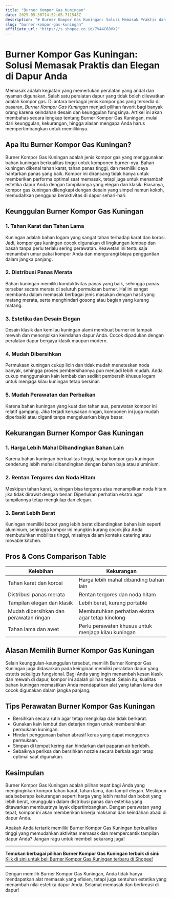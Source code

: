 ```yaml
---
title: "Burner Kompor Gas Kuningan"
date: 2025-05-30T14:52:05.711548Z
description: "# Burner Kompor Gas Kuningan: Solusi Memasak Praktis dan Elegan di Dapur Anda..."
slug: "burner-kompor-gas-kuningan"
affiliate_url: "https://s.shopee.co.id/7V44C68VX2"
---
```

# Burner Kompor Gas Kuningan: Solusi Memasak Praktis dan Elegan di Dapur Anda

Memasak adalah kegiatan yang memerlukan peralatan yang andal dan nyaman digunakan. Salah satu peralatan dapur yang tidak boleh dilewatkan adalah kompor gas. Di antara berbagai jenis kompor gas yang tersedia di pasaran, *Burner Kompor Gas Kuningan* menjadi pilihan favorit bagi banyak orang karena keindahan desain dan keunggulan fungsinya. Artikel ini akan membahas secara lengkap tentang Burner Kompor Gas Kuningan, mulai dari keunggulan, kekurangan, hingga alasan mengapa Anda harus mempertimbangkan untuk memilikinya.

## Apa Itu Burner Kompor Gas Kuningan?

Burner Kompor Gas Kuningan adalah jenis kompor gas yang menggunakan bahan kuningan berkualitas tinggi untuk komponen burner-nya. Bahan kuningan dikenal tahan karat, tahan panas tinggi, dan memiliki daya hantarkan panas yang baik. Kompor ini dirancang tidak hanya untuk memberikan performa optimal saat memasak, tetapi juga untuk menambah estetika dapur Anda dengan tampilannya yang elegan dan klasik. Biasanya, kompor gas kuningan dilengkapi dengan desain yang simpel namun kokoh, memudahkan pengguna beraktivitas di dapur sehari-hari.

## Keunggulan Burner Kompor Gas Kuningan

### 1. Tahan Karat dan Tahan Lama

Kuningan adalah bahan logam yang sangat tahan terhadap karat dan korosi. Jadi, kompor gas kuningan cocok digunakan di lingkungan lembap dan basah tanpa perlu terlalu sering perawatan. Keawetan ini tentu saja menambah umur pakai kompor Anda dan mengurangi biaya penggantian dalam jangka panjang.

### 2. Distribusi Panas Merata

Bahan kuningan memiliki konduktivitas panas yang baik, sehingga panas tersebar secara merata di seluruh permukaan burner. Hal ini sangat membantu dalam memasak berbagai jenis masakan dengan hasil yang matang merata, serta menghindari gosong atau bagian yang kurang matang.

### 3. Estetika dan Desain Elegan

Desain klasik dan kemilau kuningan alami membuat burner ini tampak mewah dan menonjolkan keindahan dapur Anda. Cocok dipadukan dengan peralatan dapur bergaya klasik maupun modern.

### 4. Mudah Dibersihkan

Permukaan kuningan cukup licin dan tidak mudah meneteskan noda banyak, sehingga proses pembersihannya pun menjadi lebih mudah. Anda cukup menggunakan kain lembab dan sedikit pembersih khusus logam untuk menjaga kilau kuningan tetap bersinar.

### 5. Mudah Perawatan dan Perbaikan

Karena bahan kuningan yang kuat dan tahan aus, perawatan kompor ini relatif gampang. Jika terjadi kerusakan ringan, komponen ini juga mudah diperbaiki atau diganti tanpa mengeluarkan biaya besar.

## Kekurangan Burner Kompor Gas Kuningan

### 1. Harga Lebih Mahal Dibandingkan Bahan Lain

Karena bahan kuningan berkualitas tinggi, harga kompor gas kuningan cenderung lebih mahal dibandingkan dengan bahan baja atau aluminium.

### 2. Rentan Tergores dan Noda Hitam

Meskipun tahan karat, kuningan bisa tergores atau menampilkan noda hitam jika tidak dirawat dengan benar. Diperlukan perhatian ekstra agar tampilannya tetap mengkilap dan elegan.

### 3. Berat Lebih Berat

Kuningan memiliki bobot yang lebih berat dibandingkan bahan lain seperti aluminium, sehingga kompor ini mungkin kurang cocok jika Anda membutuhkan mobilitas tinggi, misalnya dalam konteks catering atau movable kitchen.

## Pros & Cons Comparison Table

| **Kelebihan**                                   | **Kekurangan**                                        |
|-------------------------------------------------|------------------------------------------------------|
| Tahan karat dan korosi                        | Harga lebih mahal dibanding bahan lain             |
| Distribusi panas merata                         | Rentan tergores dan noda hitam                     |
| Tampilan elegan dan klasik                     | Lebih berat, kurang portable                      |
| Mudah dibersihkan dan perawatan ringan        | Membutuhkan perhatian ekstra agar tetap kinclong  |
| Tahan lama dan awet                            | Perlu perawatan khusus untuk menjaga kilau kuningan |

## Alasan Memilih Burner Kompor Gas Kuningan

Selain keunggulan-keunggulan tersebut, memilih Burner Kompor Gas Kuningan juga didasarkan pada keinginan memiliki peralatan dapur yang estetis sekaligus fungsional. Bagi Anda yang ingin menambah kesan klasik dan mewah di dapur, kompor ini adalah pilihan tepat. Selain itu, kualitas bahan kuningan memastikan Anda mendapatkan alat yang tahan lama dan cocok digunakan dalam jangka panjang.

## Tips Perawatan Burner Kompor Gas Kuningan

- Bersihkan secara rutin agar tetap mengkilap dan tidak berkarat.
- Gunakan kain lembut dan deterjen ringan untuk membersihkan permukaan kuningan.
- Hindari penggunaan bahan abrasif keras yang dapat menggores permukaan.
- Simpan di tempat kering dan hindarkan dari paparan air berlebih.
- Sebaiknya periksa dan bersihkan nozzle secara berkala agar tetap optimal saat digunakan.

## Kesimpulan

Burner Kompor Gas Kuningan adalah pilihan tepat bagi Anda yang menginginkan kompor tahan karat, tahan lama, dan tampil elegan. Meskipun ada beberapa kekurangan seperti harga yang lebih mahal dan bobot yang lebih berat, keunggulan dalam distribusi panas dan estetika yang ditawarkan membuatnya layak dipertimbangkan. Dengan perawatan yang tepat, kompor ini akan memberikan kinerja maksimal dan keindahan abadi di dapur Anda.

Apakah Anda tertarik memiliki Burner Kompor Gas Kuningan berkualitas tinggi yang memudahkan aktivitas memasak dan mempercantik tampilan dapur Anda? Jangan ragu untuk membeli sekarang juga!

---

**Temukan berbagai pilihan Burner Kompor Gas Kuningan terbaik di sini:**  
[Klik di sini untuk beli Burner Kompor Gas Kuningan terbaru di Shopee!](https://s.shopee.co.id/7V44C68VX2)

---

Dengan memilih Burner Kompor Gas Kuningan, Anda tidak hanya mendapatkan alat memasak yang efisien, tetapi juga sentuhan estetika yang menambah nilai estetika dapur Anda. Selamat memasak dan berkreasi di dapur!